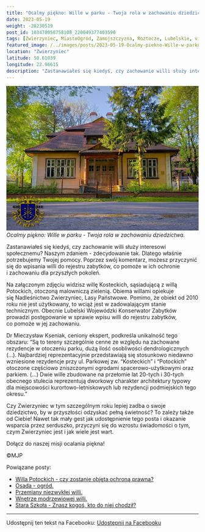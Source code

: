 ```yaml
---
title: "Ocalmy piękno: Wille w parku - Twoja rola w zachowaniu dziedzictwa"
date: 2023-05-19
weight: -20230519
post_id: 103478058758108_220049377403590
tags: [Zwierzyniec, MiastoOgród, Zamojszczyzna, Roztocze, Lubelskie, villarestituta, turystyka, dziedzictwo, zabytki, krajobrazy]
featured_image: /../images/posts/2023-05-19-Ocalmy-piekno-Wille-w-parku---Twoja-rola-w-zachowaniu.jpg
location: "Zwierzyniec"
latitude: 50.61039
longitude: 22.96615
description: "Zastanawiałeś się kiedyś, czy zachowanie willi służy interesowi społecznemu? Naszym zdaniem - zdecydowanie tak. Dlatego właśnie potrzebujemy Twojej po..."
---
```


![Ocalmy piękno: Wille w parku - Twoja rola w zachowaniu dziedzictwa.](/images/posts/2023-05-19-Ocalmy-piekno-Wille-w-parku---Twoja-rola-w-zachowaniu.jpg)
*Ocalmy piękno: Wille w parku - Twoja rola w zachowaniu dziedzictwa.*

Zastanawiałeś się kiedyś, czy zachowanie willi służy interesowi społecznemu? Naszym zdaniem - zdecydowanie tak. Dlatego właśnie potrzebujemy Twojej pomocy. Poprzez swój komentarz, możesz przyczynić się do wpisania willi do rejestru zabytków, co pomoże w ich ochronie i zachowaniu dla przyszłych pokoleń.

Na załączonym zdjęciu widzisz willę Kosteckich, sąsiadującą z willą Potockich, otoczoną malowniczą zielenią.
Obiema willami opiekuje się Nadleśnictwo Zwierzyniec, Lasy Państwowe. Pomimo, że obiekt od 2010 roku nie jest użytkowany, to wciąż jest w zadowalającym stanie technicznym.
Obecnie Lubelski Wojewódzki Konserwator Zabytków prowadzi postępowanie w sprawie wpisu willi do rejestru zabytków, co pomoże w jej zachowaniu.

Dr Mieczysław Kseniak, ceniony ekspert, podkreśla unikalność tego obszaru:
“Są to tereny szczególnie cenne ze względu na zachowane rezydencje w otoczeniu parku, dużą ilość osobliwości dendrologicznych (...). Najbardziej reprezentacyjnie przedstawiają się stosunkowo niedawno wzniesione rezydencje przy ul. Parkowej zw. “Kosteckich” i “Potockich” otoczone częściowo zniszczonymi ogrodami spacerowo-użytkowymi oraz parkiem. (...)
Dwie wille zbudowane na przełomie lat 20-tych i 30-tych obecnego stulecia reprezentują dworkowy charakter architektury typowy dla miejscowości kurortowo-letniskowych lub rezydencji podmiejskich tego okresu.”

Czy Zwierzyniec w tym szczególnym roku lepiej zadba o swoje dziedzictwo, by w przyszłości odzyskać pełną świetność?
To zależy także od Ciebie!
Nawet tak mały gest jak udostępnienie tego posta i okazanie wsparcia przez serduszko, przyczyni się do wzrostu świadomości o tym, czym Zwierzyniec jest i jak wiele jest wart.

Dołącz do naszej misji ocalania piękna!



©MJP

Powiązane posty:
- [Willa Potockich - czy zostanie objęta ochroną prawną?](/posts/Willa-Potockich-czy-zostanie-objeta-ochrona-prawna)
- [Osada - ogród.](/posts/Osada-ogrod)
- [Przemiany niezwykłej willi.](/posts/Przemiany-niezwyklej-willi)
- [Wnętrze modrzewiowej willi.](/posts/Wnetrze-modrzewiowej-willi)
- [Stara Szkoła - Znasz kogoś, kto do niej chodził?](/posts/Stara-Szkola-Znasz-kogos-kto-do-niej-chodzil)


---

Udostępnij ten tekst na Facebooku:
[Udostępnij na Facebooku](https://www.facebook.com/sharer/sharer.php?u=https://stowarzyszeniewachniewskiej.pl/posts/Ocalmy-piekno-Wille-w-parku---Twoja-rola-w-zachowaniu)

<script type="application/ld+json">
{
  "@context": "https://schema.org",
  "@type": "BlogPosting",
  "headline": "Ocalmy piękno: Wille w parku - Twoja rola w zachowaniu dziedzictwa.",
  "datePublished": "2023-05-19",
  "dateModified": "2023-05-19",
  "author": {
    "@type": "Person",
    "name": "Michał Jan Patyk"
  },
  "publisher": {
    "@type": "Organization",
    "name": "Stowarzyszenie im. Aleksandry Wachniewskiej",
    "logo": {
      "@type": "ImageObject",
      "url": "https://stowarzyszeniewachniewskiej.pl/images/logo/logo.svg"
    }
  },
  "mainEntityOfPage": {
    "@type": "WebPage",
    "@id": "https://stowarzyszeniewachniewskiej.pl/posts/Ocalmy-piekno-Wille-w-parku---Twoja-rola-w-zachowaniu"
  },
  "image": {
    "@type": "ImageObject",
    "url": "https://stowarzyszeniewachniewskiej.pl/images/posts/2023-05-19-Ocalmy-piekno-Wille-w-parku---Twoja-rola-w-zachowaniu.jpg"
  },
  "articleSection": "Dziedzictwo Kulturowe i Zabytki",
  "keywords": "Zwierzyniec, MiastoOgród, Zamojszczyzna, Roztocze, Lubelskie, villarestituta, turystyka, dziedzictwo, zabytki, krajobrazy",
  "wordCount": 228,
  "articleBody": "Zastanawiałeś się kiedyś, czy zachowanie willi służy interesowi społecznemu? Naszym zdaniem - zdecydowanie tak. Dlatego właśnie potrzebujemy Twojej pomocy. Poprzez swój komentarz, możesz przyczynić się do wpisania willi do rejestru zabytków, co pomoże w ich ochronie i zachowaniu dla przyszłych pokoleń.\n\nNa załączonym zdjęciu widzisz willę Kosteckich, sąsiadującą z willą Potockich, otoczoną malowniczą zielenią.\nObiema willami opiekuje się Nadleśnictwo Zwierzyniec, Lasy Państwowe. Pomimo, że obiekt od 2010 roku nie jest użytkowany, to wciąż jest w zadowalającym stanie technicznym.\nObecnie Lubelski Wojewódzki Konserwator Zabytków prowadzi postępowanie w sprawie wpisu willi do rejestru zabytków, co pomoże w jej zachowaniu.\n\nDr Mieczysław Kseniak, ceniony ekspert, podkreśla unikalność tego obszaru:\n“Są to tereny szczególnie cenne ze względu na zachowane rezydencje w otoczeniu parku, dużą ilość osobliwości dendrologicznych (...). Najbardziej reprezentacyjnie przedstawiają się stosunkowo niedawno wzniesione rezydencje przy ul. Parkowej zw. “Kosteckich” i “Potockich” otoczone częściowo zniszczonymi ogrodami spacerowo-użytkowymi oraz parkiem. (...)\nDwie wille zbudowane na przełomie lat 20-tych i 30-tych obecnego stulecia reprezentują dworkowy charakter architektury typowy dla miejscowości kurortowo-letniskowych lub rezydencji podmiejskich tego okresu.”\n\nCzy Zwierzyniec w tym szczególnym roku lepiej zadba o swoje dziedzictwo, by w przyszłości odzyskać pełną świetność?\nTo zależy także od Ciebie!\nNawet tak mały gest jak udostępnienie tego posta i okazanie wsparcia przez serduszko, przyczyni się do wzrostu świadomości o tym, czym Zwierzyniec jest i jak wiele jest wart.\n\nDołącz do naszej misji ocalania piękna!\n\n         \n\n©MJP",
  "description": "Odkryj piękno Zwierzyńca i jego zabytki.",
  "copyrightHolder": {
    "@type": "Person",
    "name": "Michał Jan Patyk"
  }
}
</script>
<script type="application/ld+json">
{
  "@context": "https://schema.org",
  "@type": "BreadcrumbList",
  "itemListElement": [
    {
      "@type": "ListItem",
      "position": 1,
      "name": "Home",
      "item": "https://stowarzyszeniewachniewskiej.pl"
    },
    {
      "@type": "ListItem",
      "position": 2,
      "name": "posts",
      "item": "https://stowarzyszeniewachniewskiej.pl/posts"
    },
    {
      "@type": "ListItem",
      "position": 3,
      "name": "Ocalmy piękno: Wille w parku - Twoja rola w zachowaniu dziedzictwa.",
      "item": "https://stowarzyszeniewachniewskiej.pl/posts/Ocalmy-piekno-Wille-w-parku---Twoja-rola-w-zachowaniu"
    }
  ]
}
</script>
